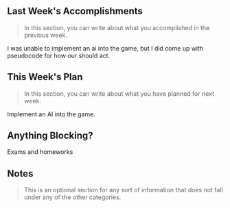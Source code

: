 ## Last Week's Accomplishments

> In this section, you can write about what you accomplished in the previous week.

I was unable to implement an ai into the game, but I did come up with pseudocode for how our should act.

## This Week's Plan

> In this section, you can write about what you have planned for next week.

Implement an AI into the game.

## Anything Blocking?

Exams and homeworks

## Notes

> This is an optional section for any sort of information that does not fall under any of the other categories.
